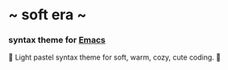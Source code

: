 # \~ soft era \~

### syntax theme for [Emacs](https://www.gnu.org/software/emacs/)

🌸 Light pastel syntax theme for soft, warm, cozy, cute coding. 🌱
